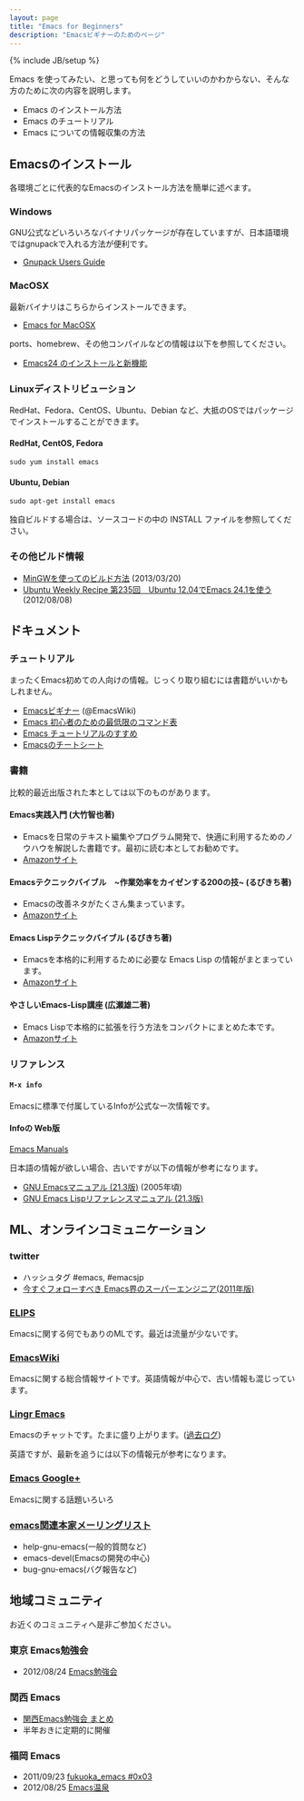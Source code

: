 ```yaml
---
layout: page
title: "Emacs for Beginners"
description: "Emacsビギナーのためのページ"
---
```

{% include JB/setup %}

Emacs を使ってみたい、と思っても何をどうしていいのかわからない、そんな方のために次の内容を説明します。

* Emacs のインストール方法
* Emacs のチュートリアル
* Emacs についての情報収集の方法


## Emacsのインストール

各環境ごとに代表的なEmacsのインストール方法を簡単に述べます。

### Windows

GNU公式などいろいろなバイナリパッケージが存在していますが、日本語環境ではgnupackで入れる方法が便利です。

* [Gnupack Users Guide](http://gnupack.sourceforge.jp/docs/latest/UsersGuide.html)

### MacOSX

最新バイナリはこちらからインストールできます。

* [Emacs for MacOSX](http://www.emacsformacosx.com/)

ports、homebrew、その他コンパイルなどの情報は以下を参照してください。

* [Emacs24 のインストールと新機能](http://sakito.jp/emacs/emacs24.html)

### Linuxディストリビューション

RedHat、Fedora、CentOS、Ubuntu、Debian など、大抵のOSではパッケージでインストールすることができます。

#### RedHat, CentOS, Fedora

```
sudo yum install emacs
```

####  Ubuntu, Debian

```
sudo apt-get install emacs
```

独自ビルドする場合は、ソースコードの中の INSTALL ファイルを参照してください。

### その他ビルド情報

* [MinGWを使ってのビルド方法](https://gist.github.com/nakinor/5187609) (2013/03/20)
* [Ubuntu Weekly Recipe 第235回　Ubuntu 12.04でEmacs 24.1を使う](http://gihyo.jp/admin/serial/01/ubuntu-recipe/0235) (2012/08/08)


## ドキュメント

### チュートリアル

まったくEmacs初めての人向けの情報。じっくり取り組むには書籍がいいかもしれません。

* [Emacsビギナー](http://www.emacswiki.org/emacs/Emacs%E3%83%93%E3%82%AE%E3%83%8A%E3%83%BC) (@EmacsWiki)
* [Emacs 初心者のための最低限のコマンド表](http://chalow.net/2007-01-11-1.html)
* [Emacs チュートリアルのすすめ](http://at-aka.blogspot.jp/2007/01/emacs_19.html)
* [Emacsのチートシート](http://d.hatena.ne.jp/desumasu/20080826/1219736924)

### 書籍

比較的最近出版された本としては以下のものがあります。

#### Emacs実践入門 (大竹智也著)

* Emacsを日常のテキスト編集やプログラム開発で、快適に利用するためのノウハウを解説した書籍です。最初に読む本としてお勧めです。
* [Amazonサイト](http://www.amazon.co.jp/dp/4774150029)

####  Emacsテクニックバイブル　~作業効率をカイゼンする200の技~ (るびきち著)

* Emacsの改善ネタがたくさん集まっています。
* [Amazonサイト](http://www.amazon.co.jp/dp/4774143278)

#### Emacs Lispテクニックバイブル (るびきち著)

* Emacsを本格的に利用するために必要な Emacs Lisp の情報がまとまっています。
* [Amazonサイト](http://www.amazon.co.jp/dp/4774148970)

#### やさしいEmacs-Lisp講座 (広瀬雄二著)

* Emacs Lispで本格的に拡張を行う方法をコンパクトにまとめた本です。
* [Amazonサイト](http://www.amazon.co.jp/dp/4877832718)


### リファレンス

#### `M-x info`

Emacsに標準で付属しているInfoが公式な一次情報です。

#### Infoの Web版

[Emacs Manuals](http://www.gnu.org/software/emacs/#Manuals)

日本語の情報が欲しい場合、古いですが以下の情報が参考になります。

* [GNU Emacsマニュアル (21.3版)](http://www.bookshelf.jp/texi/emacs-man/21-3/jp/emacs.html) (2005年頃)
* [GNU Emacs Lispリファレンスマニュアル (21.3版)](http://www.bookshelf.jp/texi/elisp-manual/21-2-8/jp/elisp.html)

## ML、オンラインコミュニケーション

### twitter

* ハッシュタグ #emacs, #emacsjp
* [今すぐフォローすべき Emacs界のスーパーエンジニア(2011年版)](http://d.hatena.ne.jp/syohex/20111012/1318429372)

### [ELIPS](http://www.jpl.org/elips/ELIPS-ML.html)

Emacsに関する何でもありのMLです。最近は流量が少ないです。

### [EmacsWiki](http://www.emacswiki.org/)

Emacsに関する総合情報サイトです。英語情報が中心で、古い情報も混じっています。

### [Lingr Emacs](http://lingr.com/room/emacs)

Emacsのチャットです。たまに盛り上がります。([過去ログ](http://lingr.com/room/emacs/archives))


英語ですが、最新を追うには以下の情報元が参考になります。

### [Emacs Google+](https://plus.google.com/communities/114815898697665598016)

Emacsに関する話題いろいろ

### [emacs関連本家メーリングリスト](http://savannah.gnu.org/mail/?group_id=40)

* help-gnu-emacs(一般的質問など)
* emacs-devel(Emacsの開発の中心)
* bug-gnu-emacs(バグ報告など)


## 地域コミュニティ

お近くのコミュニティへ是非ご参加ください。

### 東京 Emacs勉強会
* 2012/08/24 [Emacs勉強会](http://shibuya.doorkeeper.jp/events/1615)

### 関西 Emacs
* [関西Emacs勉強会 まとめ](http://peccu.sytes.net/ke/)
* 半年おきに定期的に開催

### 福岡 Emacs
* 2011/09/23 [fukuoka_emacs #0x03](http://atnd.org/events/19653)
* 2012/08/25 [Emacs温泉](http://d.hatena.ne.jp/kiwanami/20120827/1346092543)
